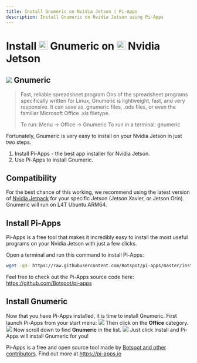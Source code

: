 ```yaml
---
title: Install Gnumeric on Nvidia Jetson | Pi-Apps
description: Install Gnumeric on Nvidia Jetson using Pi-Apps
---
```

<div class="simple-install-content content">

# Install <img src="/img/app-icons/Gnumeric/icon-64.png" height=24> Gnumeric on <img src=/img/other-icons/nvidia-icon.svg height=24> Nvidia Jetson

## <img src="/img/app-icons/Gnumeric/icon-64.png"> Gnumeric
> Fast, reliable spreadsheet program
> Ons of the spreadsheet programs specifically written for Linux, Gnumeric is lightweight, fast, and very responsive. It can save as .gnumeric files, .ods files, or even the familiar Microsoft Office .xls filetype.
> 
> To run: Menu -> Office -> Gnumeric
> To run in a terminal: gnumeric

Fortunately, Gnumeric is very easy to install on your Nvidia Jetson in just two steps.
1. Install Pi-Apps - the best app installer for Nvidia Jetson.
2. Use Pi-Apps to install Gnumeric.
</div>
<div class="simple-install-content content">

## Compatibility
For the best chance of this working, we recommend using the latest version of [Nvidia Jetpack](https://developer.nvidia.com/embedded/jetpack-archive) for your specific Jetson (Jetson Xavier, or Jetson Orin).
Gnumeric will run on L4T Ubuntu ARM64.
</div>
<div class="simple-install-content content">

## Install Pi-Apps

Pi-Apps is a free tool that makes it incredibly easy to install the most useful programs on your Nvidia Jetson with just a few clicks.

Open a terminal and run this command to install Pi-Apps:
```bash
wget -qO- https://raw.githubusercontent.com/Botspot/pi-apps/master/install | bash
```
Feel free to check out the Pi-Apps source code here: https://github.com/Botspot/pi-apps
</div>
<div class="simple-install-content content">

## Install Gnumeric

Now that you have Pi-Apps installed, it is time to install Gnumeric.
First launch Pi-Apps from your start menu:
<img src="/img/start-menu.png">
Then click on the <b>Office</b> category.
<img src="/img/category-selections/Office.png">
Now scroll down to find <b>Gnumeric</b> in the list.
<img src="/img/app-icons/Gnumeric/app-selection.png">
Just click Install and Pi-Apps will install Gnumeric for you!
</div>
<div class="simple-install-content content">

Pi-Apps is a free and open source tool made by [Botspot and other contributors](/about/#contributors). Find out more at https://pi-apps.io
</div>

